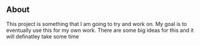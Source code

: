## About
This project is something that I am going to try and work on. My goal is to eventually use this for my own work. There are some big ideas for this and it will definatley take some time